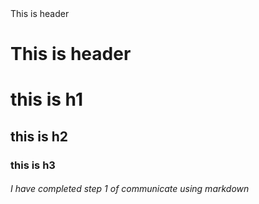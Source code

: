 </h3> This is header
<h1> This is  header
  
# this is h1
  
## this is h2
### this is h3

###### I have completed step 1 of communicate using markdown
